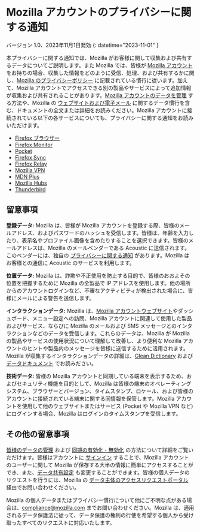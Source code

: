 ﻿# Mozilla アカウントのプライバシーに関する通知

バージョン 1.0、2023年11月1日発効
{: datetime="2023-11-01" }

本プライバシーに関する通知では、Mozilla がお客様に関して収集および共有するデータについてご説明します。また Mozilla では、皆様が [Mozilla アカウント](https://accounts.firefox.com/) をお持ちの場合、収集した情報をどのように受信、処理、および共有するかに関し、[Mozilla のプライバシーポリシー](https://www.mozilla.org/privacy/) に記載されている慣行に従います。加えて、Mozilla アカウントでアクセスできる別の製品やサービスによって追加情報が収集および共有されることがあります。[Mozilla アカウントのデータを管理](https://support.mozilla.org/kb/firefox-accounts-managing-account-data) する方法や、Mozilla の [ウェブサイトおよび電子メール](https://www.mozilla.org/privacy/websites/) に関するデータ慣行を含む、ドキュメントの全文または詳細をお読みください。Mozilla アカウントに接続されている以下の各サービスについても、プライバシーに関する通知をお読みいただけます。

- [Firefox ブラウザー](https://www.mozilla.org/privacy/firefox/)
- [Firefox Monitor](https://www.mozilla.org/privacy/firefox-monitor)
- [Pocket](https://getpocket.com/privacy/)
- [Firefox Sync](https://www.mozilla.org/privacy/firefox/#sync)
- [Firefox Relay](https://www.mozilla.org/privacy/firefox-relay/)
- [Mozilla VPN](https://www.mozilla.org/privacy/mozilla-vpn/)
- [MDN Plus](https://www.mozilla.org/privacy/mdn-plus/)
- [Mozilla Hubs](https://www.mozilla.org/privacy/hubs/)
- [Thunderbird](https://www.mozilla.org/privacy/thunderbird/)

## 留意事項

__登録データ:__ Mozilla は、皆様が Mozilla アカウントを登録する際、皆様のメールアドレス、およびパスワードのハッシュを受信します。皆様は、年齢を入力したり、表示名やプロファイル画像を含めたりすることを選択できます。皆様のメールアドレスは、Mozilla のメールベンダーである Acoustic に送信されます。このベンダーには、独自の [プライバシーに関する通知](https://acoustic.com/privacy-notice/) があります。Mozilla はお客様との通信に Acoustic のサービスを利用します。

__位置データ:__ Mozilla は、詐欺や不正使用を防止する目的で、皆様のおおよその位置を把握するために Mozilla の全製品で IP アドレスを使用します。他の場所からのアカウントログインなど、不審なアクティビティが検出された場合に、皆様にメールによる警告を送信します。 

__インタラクションデータ:__ Mozilla は、[Mozilla アカウントウェブサイト](https://accounts.firefox.com/)やダッシュボード、メニュー設定への訪問、Mozilla アカウントに関連して使用した製品およびサービス、ならびに Mozilla のメールおよび SMS メッセージとのインタラクションなどのデータを受信します。これらのデータは、Mozilla が Mozilla の製品やサービスの使用状況について理解して改善し、より便利な Mozilla アカウントのヒントや製品内のメッセージを皆様に送信するために活用されます。Mozilla が収集するインタラクションデータの詳細は、[Glean Dictionary](https://dictionary.telemetry.mozilla.org/apps/accounts_frontend) および [データドキュメント](https://docs.telemetry.mozilla.org/datasets/fxa) でお読みださい。

__技術データ:__ 皆様の Mozilla アカウントと同期している端末を表示するため、およびセキュリティ機能を目的として、Mozilla は皆様の端末のオペレーティングシステム、ブラウザーとバージョン、タイムスタンプ、ロケール、および皆様のアカウントに接続されている端末に関する同情報を保管します。Mozilla アカウントを使用して他のウェブサイトまたはサービス (Pocket や Mozilla VPN など) にログインする場合、Mozilla はログインのタイムスタンプを受信します。

## その他の留意事項

[皆様のデータの管理](https://support.mozilla.org/kb/firefox-accounts-managing-account-data) および [同期の有効化・無効化](https://support.mozilla.org/kb/how-do-i-set-sync-my-computer) の方法について詳細をご覧いただけます。皆様はアカウントに [サインイン](https://accounts.firefox.com/signin) することで、Mozilla アカウントのユーザーに関して Mozilla が保存する大半の情報に簡単にアクセスすることができ、また、[データ共有設定](https://accounts.firefox.com/settings/) も変更することができます。皆様の個人データのリクエストを行うには、Mozilla の [データ主体のアクセスリクエストポータル](https://privacyportal.onetrust.com/webform/1350748f-7139-405c-8188-22740b3b5587/4ba08202-2ede-4934-a89e-f0b0870f95f0) 経由でお問い合わせください。

Mozilla の個人データまたはプライバシー慣行について他にご不明な点がある場合は、compliance@mozilla.com までお問い合わせください。Mozilla は、適用されるデータ保護法に従って、データ保護の権利の行使を希望する個人から受け取ったすべてのリクエストに対応いたします。
